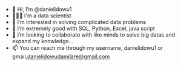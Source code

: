 - 👋 Hi, I’m @danielidowu1
- 👨🏾‍💻 I'm a data scientist
- 👀 I’m interested in solving complicated data problems 
- 🌱 I’m extremely good with SQL, Python, Excel, java script
- 💞️ I’m looking to collaborate with like minds to solve big datas and expand my knowledge...
- 📫 You can reach me through my username, danielidowu1 or gmail,danielidowudamilare@gmail.com

<!---
danielidowu1/danielidowudamilare@gmail.com is a ✨ special ✨ repository because its `README.md` (this file) appears on your GitHub profile.
You can click the Preview link to take a look at your changes.
--->

